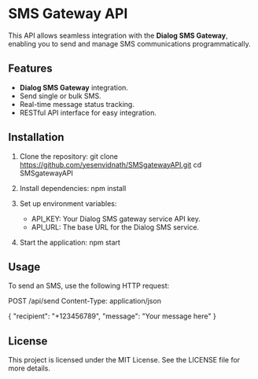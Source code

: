 # SMS Gateway API

This API allows seamless integration with the **Dialog SMS Gateway**, enabling you to send and manage SMS communications programmatically.

## Features
- **Dialog SMS Gateway** integration.
- Send single or bulk SMS.
- Real-time message status tracking.
- RESTful API interface for easy integration.

## Installation

1. Clone the repository:
   git clone https://github.com/yesenvidnath/SMSgatewayAPI.git
   cd SMSgatewayAPI

2. Install dependencies:
   npm install

3. Set up environment variables:
   - API_KEY: Your Dialog SMS gateway service API key.
   - API_URL: The base URL for the Dialog SMS service.

4. Start the application:
   npm start

## Usage

To send an SMS, use the following HTTP request:

POST /api/send
Content-Type: application/json

{
    "recipient": "+123456789",
    "message": "Your message here"
}

## License
This project is licensed under the MIT License. See the LICENSE file for more details.
